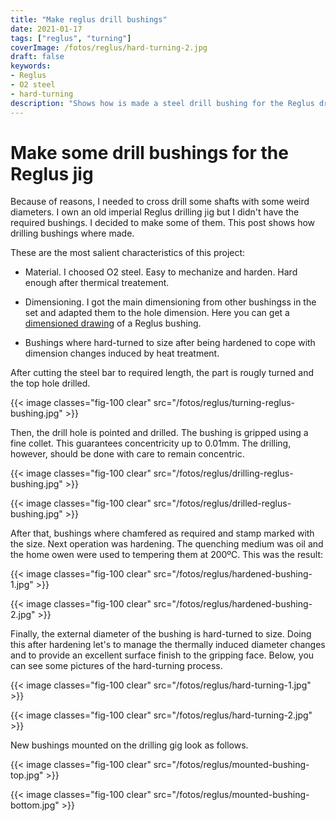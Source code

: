 ```yaml
---
title: "Make reglus drill bushings"
date: 2021-01-17
tags: ["reglus", "turning"]
coverImage: /fotos/reglus/hard-turning-2.jpg
draft: false
keywords:
- Reglus
- O2 steel
- hard-turning
description: "Shows how is made a steel drill bushing for the Reglus drilling jig by turning and hardening"
---
```



# Make some drill bushings for the Reglus jig

Because of reasons, I needed to cross drill some shafts with some
weird diameters. I own an old imperial Reglus drilling jig but I
didn't have the required bushings. I decided to make some of them. This
post shows how drilling bushings where made.

These are the most salient characteristics of this project:

* Material. I choosed O2 steel. Easy to mechanize and harden. Hard
  enough after thermical treatement.

* Dimensioning. I got the main dimensioning from other bushingss in
  the set and adapted them to the hole dimension. Here you can get a
  [dimensioned drawing](/pdfs/dolla-reglus.pdf) of a Reglus bushing.

* Bushings where hard-turned to size after being hardened to cope with
  dimension changes induced by heat treatment.

After cutting the steel bar to required length, the part is rougly
turned and the top hole drilled.

{{< image classes="fig-100 clear"
          src="/fotos/reglus/turning-reglus-bushing.jpg" >}}

Then, the drill hole is pointed and drilled. The bushing is gripped
using a fine collet. This guarantees concentricity up to 0.01mm. The
drilling, however, should be done with care to remain concentric.

{{< image classes="fig-100 clear"
          src="/fotos/reglus/drilling-reglus-bushing.jpg" >}}

{{< image classes="fig-100 clear"
          src="/fotos/reglus/drilled-reglus-bushing.jpg" >}}

After that, bushings where chamfered as required and stamp marked with
the size. Next operation was hardening. The quenching medium was oil
and the home owen were used to tempering them at 200ºC. This was the
result:

{{< image classes="fig-100 clear"
          src="/fotos/reglus/hardened-bushing-1.jpg" >}}

{{< image classes="fig-100 clear"
          src="/fotos/reglus/hardened-bushing-2.jpg" >}}

Finally, the external diameter of the bushing is hard-turned to
size. Doing this after hardening let's to manage the thermally induced
diameter changes and to provide an excellent surface finish to the
gripping face. Below, you can see some pictures of the hard-turning
process.

{{< image classes="fig-100 clear"
          src="/fotos/reglus/hard-turning-1.jpg" >}}

{{< image classes="fig-100 clear"
          src="/fotos/reglus/hard-turning-2.jpg" >}}

New bushings mounted on the drilling gig look as follows.

{{< image classes="fig-100 clear"
          src="/fotos/reglus/mounted-bushing-top.jpg" >}}

{{< image classes="fig-100 clear"
          src="/fotos/reglus/mounted-bushing-bottom.jpg" >}}
